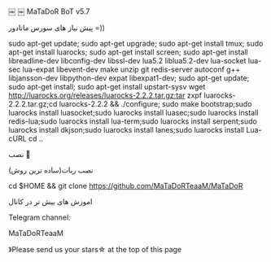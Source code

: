 ￼ ￼ MaTaDoR BoT v5.7 


پیش نیاز های سورس ماتادور =))


sudo apt-get update; sudo apt-get upgrade; sudo apt-get install tmux; sudo apt-get install luarocks; sudo apt-get install screen; sudo apt-get install libreadline-dev libconfig-dev libssl-dev lua5.2 liblua5.2-dev lua-socket lua-sec lua-expat libevent-dev make unzip git redis-server autoconf g++ libjansson-dev libpython-dev expat libexpat1-dev; sudo apt-get update; sudo apt-get install; sudo apt-get install upstart-sysv wget http://luarocks.org/releases/luarocks-2.2.2.tar.gz;tar zxpf luarocks-2.2.2.tar.gz;cd luarocks-2.2.2 && ./configure; sudo make bootstrap;sudo luarocks install luasocket;sudo luarocks install luasec;sudo luarocks install redis-lua;sudo luarocks install lua-term;sudo luarocks install serpent;sudo luarocks install dkjson;sudo luarocks install lanes;sudo luarocks install Lua-cURL cd .. 


نصب 🚀

نصب ربات(ساده ترین روش) 


cd $HOME && git clone https://github.com/MaTaDoRTeaaM/MaTaDoR 


اموزش های بیش تر در کانال

Telegram channel:

MaTaDoRTeaaM

》Please send us your stars☆ at the top of this page
